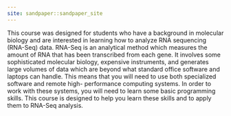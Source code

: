```yaml
---
site: sandpaper::sandpaper_site
---
```


This course was designed for students who have a background in molecular
biology and are interested in learning how to analyze RNA sequencing (RNA-Seq)
data. RNA-Seq is an analytical method which measures the amount of 
RNA that has been transcribed from each gene. It involves some sophisticated
molecular biology, expensive instruments, and generates large volumes of data
which are beyond what standard office software and laptops can handle. This 
means that you will need to use both specialized software and remote high-
performance computing systems. In order to work with these systems, you will
need to learn some basic programming skills. This course is designed to help
you learn these skills and to apply them to RNA-Seq analysis.

[workbench]: https://carpentries.github.io/sandpaper-docs

